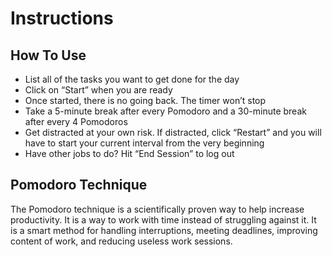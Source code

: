 # Instructions

## How To Use

- List all of the tasks you want to get done for the day
- Click on “Start” when you are ready
- Once started, there is no going back. The timer won’t stop
- Take a 5-minute break after every Pomodoro and a 30-minute break after every 4
Pomodoros
- Get distracted at your own risk. If distracted, click “Restart” and you will have to start
your current interval from the very beginning
- Have other jobs to do? Hit “End Session” to log out
  
## Pomodoro Technique

The Pomodoro technique is a scientifically proven way to help increase productivity. It is a way to work with time instead of struggling against it. It is a smart method for handling interruptions, meeting deadlines, improving content of work, and reducing useless work sessions.
